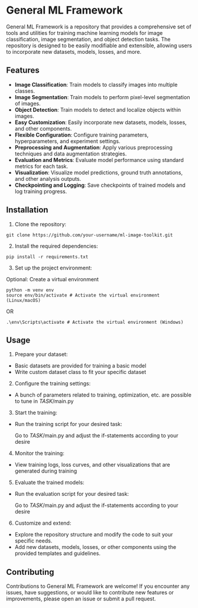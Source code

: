# General ML Framework

General ML Framework is a repository that provides a comprehensive set of tools and utilities for training machine learning models for image classification, image segmentation, and object detection tasks. The repository is designed to be easily modifiable and extensible, allowing users to incorporate new datasets, models, losses, and more.

## Features

- **Image Classification**: Train models to classify images into multiple classes.
- **Image Segmentation**: Train models to perform pixel-level segmentation of images.
- **Object Detection**: Train models to detect and localize objects within images.
- **Easy Customization**: Easily incorporate new datasets, models, losses, and other components.
- **Flexible Configuration**: Configure training parameters, hyperparameters, and experiment settings.
- **Preprocessing and Augmentation**: Apply various preprocessing techniques and data augmentation strategies.
- **Evaluation and Metrics**: Evaluate model performance using standard metrics for each task.
- **Visualization**: Visualize model predictions, ground truth annotations, and other analysis outputs.
- **Checkpointing and Logging**: Save checkpoints of trained models and log training progress.

## Installation

1. Clone the repository:
```
git clone https://github.com/your-username/ml-image-toolkit.git
```

2. Install the required dependencies:
```
pip install -r requirements.txt
```

3. Set up the project environment:

Optional: Create a virtual environment
```
python -m venv env
source env/bin/activate # Activate the virtual environment (Linux/macOS)
```
OR
```
.\env\Scripts\activate # Activate the virtual environment (Windows)
```

## Usage

1. Prepare your dataset:

- Basic datasets are provided for training a basic model
- Write custom dataset class to fit your specific dataset

2. Configure the training settings:

- A bunch of parameters related to training, optimization, etc. are possible to tune in *TASK*/main.py

3. Start the training:

- Run the training script for your desired task:

  Go to *TASK*/main.py and adjust the if-statements according to your desire

4. Monitor the training:

- View training logs, loss curves, and other visualizations that are generated during training

5. Evaluate the trained models:

- Run the evaluation script for your desired task:

  Go to *TASK*/main.py and adjust the if-statements according to your desire

6. Customize and extend:

- Explore the repository structure and modify the code to suit your specific needs.
- Add new datasets, models, losses, or other components using the provided templates and guidelines.

## Contributing

Contributions to General ML Framework are welcome! If you encounter any issues, have suggestions, or would like to contribute new features or improvements, please open an issue or submit a pull request.

